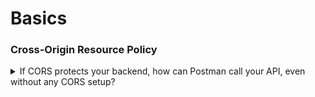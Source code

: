 # Basics



### Cross-Origin Resource Policy

<details>

<summary>If CORS protects your backend, how can Postman call your API, even without any CORS setup?</summary>

{% hint style="info" %}
We never configure Postman in our CORS settings, yet it works. 𝗪𝗵𝘆?
{% endhint %}

Like many developers, I had misunderstood what CORS actually does.

Here’s a simple but good example that helped me understand: Imagine this:

> You open your browser and visit your bank’s website — `bank.com` — and log in.> \
> The frontend makes API calls to `bank-api.com`, and your browser stores cookies.

Then, you open a new tab and visit a random site: `unknown-site.com`.

That site runs this script:

```
fetch(bank-api[dot]com/transfer?to=123&amount=3000, {
credentials: "include"
});
```

Since you're already logged in to bank.com, your browser has the cookies.\
And because credentials: "include" is used, the browser tries to attach those cookies to the request.

The backend receives it and thinks:

“This request is from an authenticated user, go ahead and transfer the money!”

💸 Boom. Money gone.

***

So, how does CORS help?

Because the request is coming from a different origin, the browser says:

> “Hey backend, this is from unknown-site.com. Should I allow it ?”

Your backend responds with:

```
Access-Control-Allow-Origin: bank[dot]com
```

Now, the browser checks and blocks the request, since unknown-site.com isn't allowed.

> ✅ CORS prevents cross-origin requests from untrusted sites.> \
> ❌ But it doesn’t protect your backend directly — the browser enforces it, not your server.

That’s why Postman works\
It’s not a browser, so CORS doesn’t apply.

If a user installs a browser extension that disables CORS, a malicious site could bypass CORS entirely.

Author : [MD Waliullah](https://www.linkedin.com/in/eng-waliullah?miniProfileUrn=urn%3Ali%3Afsd_profile%3AACoAAEIV20EBtZtsGyTcHEA86R8moy78fHJ5STQ)

</details>



